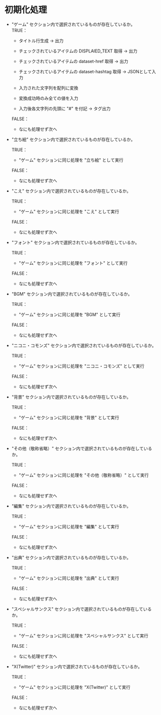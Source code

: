 # 初期化処理

- "ゲーム" セクション内で選択されているものが存在しているか。  
	TRUE：  
	- タイトル行生成 -> 出力
	- チェックされているアイテムの DISPLAIED_TEXT 取得 -> 出力
	- チェックされているアイテムの dataset-href 取得 -> 出力
	- チェックされているアイテムの dataset-hashtag 取得 -> JSONとして入力
	- 入力された文字列を配列に変換
  
	- 変換成功時のみ全ての値を入力
	- 入力後各文字列の先頭に "#" を付記 -> タグ出力

	FALSE：  
	- なにも処理せず次へ
- "立ち絵" セクション内で選択されているものが存在しているか。  
  
	TRUE：  
	- "ゲーム" セクションに同じ処理を "立ち絵" として実行

	FALSE：  
	- なにも処理せず次へ
- "こえ" セクション内で選択されているものが存在しているか。  
  
	TRUE：  
	- "ゲーム" セクションに同じ処理を "こえ" として実行

	FALSE：  
	- なにも処理せず次へ
- "フォント" セクション内で選択されているものが存在しているか。  
  
	TRUE：  
	- "ゲーム" セクションに同じ処理を "フォント" として実行

	FALSE：  
	- なにも処理せず次へ
- "BGM" セクション内で選択されているものが存在しているか。  
  
	TRUE：  
	- "ゲーム" セクションに同じ処理を "BGM" として実行

	FALSE：  
	- なにも処理せず次へ
- "ニコニ・コモンズ" セクション内で選択されているものが存在しているか。  
  
	TRUE：  
	- "ゲーム" セクションに同じ処理を "ニコニ・コモンズ" として実行

	FALSE：  
	- なにも処理せず次へ
- "背景" セクション内で選択されているものが存在しているか。  
  
	TRUE：  
	- "ゲーム" セクションに同じ処理を "背景" として実行

	FALSE：  
	- なにも処理せず次へ
- "その他（敬称省略）" セクション内で選択されているものが存在しているか。  
  
	TRUE：  
	- "ゲーム" セクションに同じ処理を "その他（敬称省略）" として実行

	FALSE：  
	- なにも処理せず次へ
- "編集" セクション内で選択されているものが存在しているか。  
  
	TRUE：  
	- "ゲーム" セクションに同じ処理を "編集" として実行

	FALSE：  
	- なにも処理せず次へ
- "出典" セクション内で選択されているものが存在しているか。  
  
	TRUE：  
	- "ゲーム" セクションに同じ処理を "出典" として実行

	FALSE：  
	- なにも処理せず次へ
- "スペシャルサンクス" セクション内で選択されているものが存在しているか。  
  
	TRUE：  
	- "ゲーム" セクションに同じ処理を "スペシャルサンクス" として実行

	FALSE：  
	- なにも処理せず次へ
- "X(Twitter)" セクション内で選択されているものが存在しているか。  
  
	TRUE：  
	- "ゲーム" セクションに同じ処理を "X(Twitter)" として実行

	FALSE：  
	- なにも処理せず次へ
